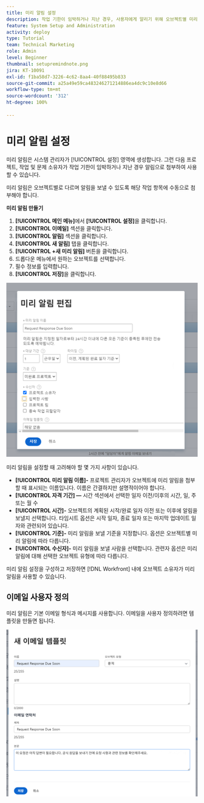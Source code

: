 ```yaml
---
title: 미리 알림 설정
description: 작업 기한이 임박하거나 지난 경우, 사용자에게 알리기 위해 오브젝트별 미리 알림을 설정하는 방법을 알아봅니다.
feature: System Setup and Administration
activity: deploy
type: Tutorial
team: Technical Marketing
role: Admin
level: Beginner
thumbnail: setupremindnote.png
jira: KT-10091
exl-id: f1ba58d7-3226-4c62-8aa4-40f88495b833
source-git-commit: a25a49e59ca483246271214886ea4dc9c10e8d66
workflow-type: tm+mt
source-wordcount: '312'
ht-degree: 100%

---
```


<!---
this has the same content as the system administrator notification setup and mangement section of the email and inapp notificiations learning path
--->

# 미리 알림 설정

미리 알림은 시스템 관리자가 [!UICONTROL 설정] 영역에 생성합니다. 그런 다음 프로젝트, 작업 및 문제 소유자가 작업 기한이 임박하거나 지난 경우 알림으로 첨부하여 사용할 수 있습니다.

미리 알림은 오브젝트별로 다르며 알림을 보낼 수 있도록 해당 작업 항목에 수동으로 첨부해야 합니다.

**미리 알림 만들기**

1. **[!UICONTROL 메인 메뉴]**&#x200B;에서 **[!UICONTROL 설정]**&#x200B;을 클릭합니다.
1. **[!UICONTROL 이메일]** 섹션을 클릭합니다.
1. **[!UICONTROL 알림]** 섹션을 클릭합니다.
1. **[!UICONTROL 새 알림]** 탭을 클릭합니다.
1. **[!UICONTROL +새 미리 알림]** 버튼을 클릭합니다.
1. 드롭다운 메뉴에서 원하는 오브젝트를 선택합니다.
1. 필수 정보를 입력합니다.
1. **[!UICONTROL 저장]**&#x200B;을 클릭합니다.

![[!UICONTROL 새로운 미리 알림] 창](assets/admin-fund-reminder-notification-1.png)

미리 알림을 설정할 때 고려해야 할 몇 가지 사항이 있습니다.

* **[!UICONTROL 미리 알림 이름]-** 프로젝트 관리자가 오브젝트에 미리 알림을 첨부할 때 표시되는 이름입니다. 이름은 간결하지만 설명적이어야 합니다.
* **[!UICONTROL 자격 기간] —** 시간 섹션에서 선택한 일자 이전/이후의 시간, 일, 주 또는 월 수
* **[!UICONTROL 시간]-** 오브젝트의 계획된 시작/완료 일자 이전 또는 이후에 알림을 보낼지 선택합니다. 타임시트 옵션은 시작 일자, 종료 일자 또는 마지막 업데이트 일자와 관련되어 있습니다.
* **[!UICONTROL 기준]-** 미리 알림을 보낼 기준을 지정합니다. 옵션은 오브젝트별 미리 알림에 따라 다릅니다.
* **[!UICONTROL 수신자]-** 미리 알림을 보낼 사람을 선택합니다. 관련자 옵션은 미리 알림에 대해 선택한 오브젝트 유형에 따라 다릅니다.

미리 알림 설정을 구성하고 저장하면 [!DNL Workfront] 내에 오브젝트 소유자가 미리 알림을 사용할 수 있습니다.

## 이메일 사용자 정의

미리 알림은 기본 이메일 형식과 메시지를 사용합니다. 이메일을 사용자 정의하려면 템플릿을 만들면 됩니다.

<!---
paragraph above needs a hyperlink to an article
--->

![새 이메일 템플릿 창](assets/admin-fund-email-customization.png)

<!---
learn more URLs
--->
